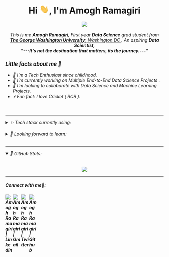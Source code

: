 <h1 align="center">Hi <img src="https://raw.githubusercontent.com/ABSphreak/ABSphreak/master/gifs/Hi.gif" width="30px">, I'm Amogh Ramagiri</h1>
<p align="center">
  <a href="https://github.com/itsamoghgr/readme-typing-svg"><img src="https://readme-typing-svg.herokuapp.com?lines=Computer+Science+Undergraduate;Data+Scientist;DS%20|%20AI%20|%20ML%20Enthusiast;Aspiring+Learner&center=true&width=500&height=50"></a>
</p>

<p align="center">
  <em>
    This is me <b>Amogh Ramagiri</b>, First year <b>Data Science</b> grad student from <a href=https://www.gwu.edu"> <b>The George Washington University</b>, Washington,DC </a>.
    An aspiring <b>Data Scientist, </b>
  <br>
  <b><i>"---It's not the destination that matters, its the journey.---"</i></b>
</p>

<h3>Little facts about me 🧑</h3>

- 🧞 I'm a Tech Enthusiast since childhood.
- 🔭 I’m currently working on Multiple End-to-End Data Science Projects .
- 👯 I’m looking to collaborate with Data Science and Machine Learning Projects.
- ⚡ Fun fact: I love Cricket ( RCB ).
<br>

---

<details>
<summary>
  ✨ Tech stack currently using:
</summary>
   <br>
<code><a href="https://www.cprogramming.com" target="_blank"><img height="30" src="skills/c.svg"></a></code><br>


<code><a href="https://www.python.org/" target="_blank"><img height="30" src="skills/python.svg"></a></code>
<code><a href="https://numpy.org" target="_blank"><img height="30" src="skills/numpy.svg"></a></code> 
<code><a href="https://pandas.pydata.org" target="_blank"><img height="30" src="skills/pandas.svg"></a></code>
<code><a href="https://matplotlib.org" target="_blank"><img height="30" src="skills/matplotlib.svg"></a></code> 
<code><a href="https://seaborn.pydata.org" target="_blank"><img height="30" src="skills/seaborn.svg"></a></code>
<code><a href="https://scikit-learn.org/stable/" target="_blank"><img height="30" src="skills/scikit-learn.svg"></a></code> 
<code><a href="https://www.tensorflow.org" target="_blank"><img height="30" src="skills/tensorflow.svg"></a></code> 
<code><a href="https://flask.palletsprojects.com/en/2.2.x/" target="_blank"><img height="30" src="skills/flask.svg"></a></code>


<code><a href="https://www.mysql.com" target="_blank"><img height="30" src="skills/mysql.svg"></a></code>
  

<code><a href="https://html5.org" target="_blank"><img height="30" src="skills/html.svg"></a></code> 
<code><a href="https://www.css3.com" target="_blank"><img height="30" src="skills/css.svg"></a></code>
<code><a href="https://www.javascript.com" target="_blank"><img height="30" src="skills/javascript.svg"></a></code> 


<code><a href="https://id.heroku.com/login" target="_blank"><img src="https://www.vectorlogo.zone/logos/heroku/heroku-icon.svg" alt="heroku"  height="30"></a></code>
<code><a href="https://firebase.google.com/" target="_blank"><img height="30" src="https://www.vectorlogo.zone/logos/firebase/firebase-icon.svg"></a></code>
<code><a href="https://git-scm.com/" target="_blank"><img height="30" src="https://www.vectorlogo.zone/logos/git-scm/git-scm-icon.svg"></a></code>
<code><a href="https://www.json.org/" target="_blank"><img height="30" src="https://www.vectorlogo.zone/logos/json/json-icon.svg"></a></code>
<code><a href="https://colab.research.google.com/" target="_blank"><img height="30" src="https://colab.research.google.com/img/colab_favicon_256px.png"></a></code>
  
</details>
<br>

<details>
<summary>
  🌱 Looking forward to learn:
</summary>
   <br>
<code><a href="https://cloud.google.com/" target="_blank"><img height="30" src="https://www.vectorlogo.zone/logos/google_cloud/google_cloud-icon.svg"></a></code>
<code><a href="https://analytics.google.com/" target="_blank"><img height="30" src="https://www.vectorlogo.zone/logos/google_analytics/google_analytics-icon.svg"></a></code>
<code><a href="https://azure.microsoft.com/en-us/" target="_blank"><img height="30" src="https://www.vectorlogo.zone/logos/microsoft_azure/microsoft_azure-icon.svg"></a></code>
<code><a href="https://pytorch.org/" target="_blank"><img height="30" src="https://www.vectorlogo.zone/logos/pytorch/pytorch-icon.svg"></a></code>
<code><a href="https://aws.amazon.com/" target="_blank"><img height="30" src="https://www.vectorlogo.zone/logos/amazon_aws/amazon_aws-icon.svg"></a></code>
<code><a href="https://powerbi.microsoft.com/en-au/" target="_blank"><img height="30" src="skills/powerbi.svg"></a></code>
<code><a href="https://www.mongodb.com" target="_blank"><img height="30" src="skills/mongodb.svg"></a></code>
  
</details>
<br>

---

<details open="">
<summary>
 📔 GitHub Stats:
</summary>
<br>
<p align="center">
<!--   <a href="https://github.com/itsamoghgr">
    <img align="center"  height="175px" src="https://github-readme-stats.vercel.app/api?username=itsamoghgr&show_icons=true&hide_border=true&title_color=94b4a4&amp&icon_color=FFFFFF&amp&text_color=FFFFFF&amp&bg_color=000000&count_private=true&include_all_commits=true"/>
  </a> -->
  <a href="https://github.com/itsamoghgr">
    <img align="center" height="175px"  src="https://github-readme-stats.vercel.app/api/top-langs/?username=itsamoghgr&text_color=FFFFFF&bg_color=000000&title_color=94b4a4&langs_count=15&layout=compact&hide_border=true" />
  </a>
</p>
<!--  <p align="center"><img align="center" src="https://github-readme-streak-stats.herokuapp.com/? user=itsamoghgr&text_color=FFFFFF&bg_color=000000&title_color=94b4a4&langs_count=15&layout=compact&hide_border=true" alt="itsamoghgr" /></p> -->
</details>

---

<h4> Connect with me🤝: <h4>
  </hr>
  <a href="https://www.linkedin.com/in/amoghgr/">
   <img align="left" alt=" Amogh Ramagiri | Linkedin" width="24px" src="https://www.vectorlogo.zone/logos/linkedin/linkedin-icon.svg" />
  </a>
  <a href="mailto:amoghgramagiri@gmail.com">
    <img align="left" alt="Amogh Ramagiri | Gmail" width="26px" src="https://www.vectorlogo.zone/logos/gmail/gmail-icon.svg" />
  </a>
  <a href="https://twitter.com/theamoghgr">
    <img align="left" alt="Amogh Ramagiri | Twitter" width="26px" src="https://www.vectorlogo.zone/logos/twitter/twitter-official.svg" />
  </a>
<!--   <a href="https://www.instagram.com/itsamoghgr/">
    <img align="left" alt="Amogh Ramagiri | Instagram" width="24px" src="https://www.vectorlogo.zone/logos/instagram/instagram-icon.svg" />
  </a> -->
   <a href="https://github.com/itsamoghgr">
    <img align="left" alt="Amogh Ramagiri| Github" width="26px" src="https://www.vectorlogo.zone/logos/github/github-tile.svg" />
  </a>
  <br>
  

<!-- <p align="right" > <img src="https://komarev.com/ghpvc/?username=itsamoghgr&label=Profile%20views&color=0e75b6&style=flat" alt="itsamoghgr" /> </p> -->
